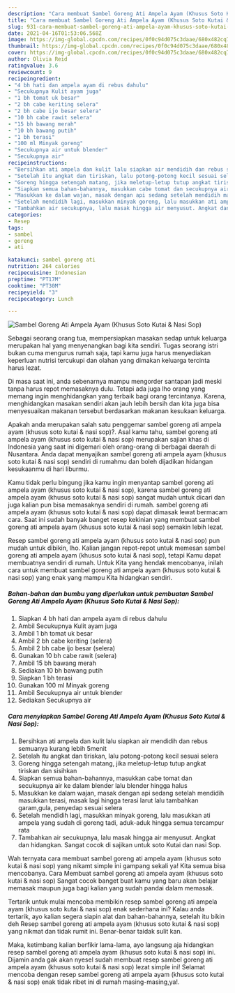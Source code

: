 ```yaml
---
description: "Cara membuat Sambel Goreng Ati Ampela Ayam (Khusus Soto Kutai &amp;amp; Nasi Sop) yang nikmat dan Mudah Dibuat"
title: "Cara membuat Sambel Goreng Ati Ampela Ayam (Khusus Soto Kutai &amp;amp; Nasi Sop) yang nikmat dan Mudah Dibuat"
slug: 931-cara-membuat-sambel-goreng-ati-ampela-ayam-khusus-soto-kutai-and-amp-nasi-sop-yang-nikmat-dan-mudah-dibuat
date: 2021-04-16T01:53:06.568Z
image: https://img-global.cpcdn.com/recipes/0f0c94d075c3daae/680x482cq70/sambel-goreng-ati-ampela-ayam-khusus-soto-kutai-nasi-sop-foto-resep-utama.jpg
thumbnail: https://img-global.cpcdn.com/recipes/0f0c94d075c3daae/680x482cq70/sambel-goreng-ati-ampela-ayam-khusus-soto-kutai-nasi-sop-foto-resep-utama.jpg
cover: https://img-global.cpcdn.com/recipes/0f0c94d075c3daae/680x482cq70/sambel-goreng-ati-ampela-ayam-khusus-soto-kutai-nasi-sop-foto-resep-utama.jpg
author: Olivia Reid
ratingvalue: 3.6
reviewcount: 9
recipeingredient:
- "4 bh hati dan ampela ayam di rebus dahulu"
- "Secukupnya Kulit ayam juga"
- "1 bh tomat uk besar"
- "2 bh cabe keriting selera"
- "2 bh cabe ijo besar selera"
- "10 bh cabe rawit selera"
- "15 bh bawang merah"
- "10 bh bawang putih"
- "1 bh terasi"
- "100 ml Minyak goreng"
- "Secukupnya air untuk blender"
- "Secukupnya air"
recipeinstructions:
- "Bersihkan ati ampela dan kulit lalu siapkan air mendidih dan rebus semuanya kurang lebih 5menit"
- "Setelah itu angkat dan tiriskan, lalu potong-potong kecil sesuai selera"
- "Goreng hingga setengah matang, jika meletup-letup tutup angkat tiriskan dan sisihkan"
- "Siapkan semua bahan-bahannya, masukkan cabe tomat dan secukupnya air ke dalam blender lalu blender hingga halus"
- "Masukkan ke dalam wajan, masak dengan api sedang setelah mendidih masukkan terasi, masak lagi hingga terasi larut lalu tambahkan garam,gula, penyedap sesuai selera"
- "Setelah mendidih lagi, masukkan minyak goreng, lalu masukkan ati ampela yang sudah di goreng tadi, aduk-aduk hingga semua tercampur rata"
- "Tambahkan air secukupnya, lalu masak hingga air menyusut. Angkat dan hidangkan. Sangat cocok di sajikan untuk soto Kutai dan nasi Sop."
categories:
- Resep
tags:
- sambel
- goreng
- ati

katakunci: sambel goreng ati 
nutrition: 264 calories
recipecuisine: Indonesian
preptime: "PT17M"
cooktime: "PT30M"
recipeyield: "3"
recipecategory: Lunch

---
```



![Sambel Goreng Ati Ampela Ayam (Khusus Soto Kutai &amp; Nasi Sop)](https://img-global.cpcdn.com/recipes/0f0c94d075c3daae/680x482cq70/sambel-goreng-ati-ampela-ayam-khusus-soto-kutai-nasi-sop-foto-resep-utama.jpg)

Sebagai seorang orang tua, mempersiapkan masakan sedap untuk keluarga merupakan hal yang menyenangkan bagi kita sendiri. Tugas seorang istri bukan cuma mengurus rumah saja, tapi kamu juga harus menyediakan keperluan nutrisi tercukupi dan olahan yang dimakan keluarga tercinta harus lezat.

Di masa  saat ini, anda sebenarnya mampu mengorder santapan jadi meski tanpa harus repot memasaknya dulu. Tetapi ada juga lho orang yang memang ingin menghidangkan yang terbaik bagi orang tercintanya. Karena, menghidangkan masakan sendiri akan jauh lebih bersih dan kita juga bisa menyesuaikan makanan tersebut berdasarkan makanan kesukaan keluarga. 



Apakah anda merupakan salah satu penggemar sambel goreng ati ampela ayam (khusus soto kutai &amp; nasi sop)?. Asal kamu tahu, sambel goreng ati ampela ayam (khusus soto kutai &amp; nasi sop) merupakan sajian khas di Indonesia yang saat ini digemari oleh orang-orang di berbagai daerah di Nusantara. Anda dapat menyajikan sambel goreng ati ampela ayam (khusus soto kutai &amp; nasi sop) sendiri di rumahmu dan boleh dijadikan hidangan kesukaanmu di hari liburmu.

Kamu tidak perlu bingung jika kamu ingin menyantap sambel goreng ati ampela ayam (khusus soto kutai &amp; nasi sop), karena sambel goreng ati ampela ayam (khusus soto kutai &amp; nasi sop) sangat mudah untuk dicari dan juga kalian pun bisa memasaknya sendiri di rumah. sambel goreng ati ampela ayam (khusus soto kutai &amp; nasi sop) dapat dimasak lewat bermacam cara. Saat ini sudah banyak banget resep kekinian yang membuat sambel goreng ati ampela ayam (khusus soto kutai &amp; nasi sop) semakin lebih lezat.

Resep sambel goreng ati ampela ayam (khusus soto kutai &amp; nasi sop) pun mudah untuk dibikin, lho. Kalian jangan repot-repot untuk memesan sambel goreng ati ampela ayam (khusus soto kutai &amp; nasi sop), tetapi Kamu dapat membuatnya sendiri di rumah. Untuk Kita yang hendak mencobanya, inilah cara untuk membuat sambel goreng ati ampela ayam (khusus soto kutai &amp; nasi sop) yang enak yang mampu Kita hidangkan sendiri.

<!--inarticleads1-->

##### Bahan-bahan dan bumbu yang diperlukan untuk pembuatan Sambel Goreng Ati Ampela Ayam (Khusus Soto Kutai &amp; Nasi Sop):

1. Siapkan 4 bh hati dan ampela ayam di rebus dahulu
1. Ambil Secukupnya Kulit ayam juga
1. Ambil 1 bh tomat uk besar
1. Ambil 2 bh cabe keriting (selera)
1. Ambil 2 bh cabe ijo besar (selera)
1. Gunakan 10 bh cabe rawit (selera)
1. Ambil 15 bh bawang merah
1. Sediakan 10 bh bawang putih
1. Siapkan 1 bh terasi
1. Gunakan 100 ml Minyak goreng
1. Ambil Secukupnya air untuk blender
1. Sediakan Secukupnya air




<!--inarticleads2-->

##### Cara menyiapkan Sambel Goreng Ati Ampela Ayam (Khusus Soto Kutai &amp; Nasi Sop):

1. Bersihkan ati ampela dan kulit lalu siapkan air mendidih dan rebus semuanya kurang lebih 5menit
1. Setelah itu angkat dan tiriskan, lalu potong-potong kecil sesuai selera
1. Goreng hingga setengah matang, jika meletup-letup tutup angkat tiriskan dan sisihkan
1. Siapkan semua bahan-bahannya, masukkan cabe tomat dan secukupnya air ke dalam blender lalu blender hingga halus
1. Masukkan ke dalam wajan, masak dengan api sedang setelah mendidih masukkan terasi, masak lagi hingga terasi larut lalu tambahkan garam,gula, penyedap sesuai selera
1. Setelah mendidih lagi, masukkan minyak goreng, lalu masukkan ati ampela yang sudah di goreng tadi, aduk-aduk hingga semua tercampur rata
1. Tambahkan air secukupnya, lalu masak hingga air menyusut. Angkat dan hidangkan. Sangat cocok di sajikan untuk soto Kutai dan nasi Sop.




Wah ternyata cara membuat sambel goreng ati ampela ayam (khusus soto kutai &amp; nasi sop) yang nikamt simple ini gampang sekali ya! Kita semua bisa mencobanya. Cara Membuat sambel goreng ati ampela ayam (khusus soto kutai &amp; nasi sop) Sangat cocok banget buat kamu yang baru akan belajar memasak maupun juga bagi kalian yang sudah pandai dalam memasak.

Tertarik untuk mulai mencoba membikin resep sambel goreng ati ampela ayam (khusus soto kutai &amp; nasi sop) enak sederhana ini? Kalau anda tertarik, ayo kalian segera siapin alat dan bahan-bahannya, setelah itu bikin deh Resep sambel goreng ati ampela ayam (khusus soto kutai &amp; nasi sop) yang nikmat dan tidak rumit ini. Benar-benar taidak sulit kan. 

Maka, ketimbang kalian berfikir lama-lama, ayo langsung aja hidangkan resep sambel goreng ati ampela ayam (khusus soto kutai &amp; nasi sop) ini. Dijamin anda gak akan nyesel sudah membuat resep sambel goreng ati ampela ayam (khusus soto kutai &amp; nasi sop) lezat simple ini! Selamat mencoba dengan resep sambel goreng ati ampela ayam (khusus soto kutai &amp; nasi sop) enak tidak ribet ini di rumah masing-masing,ya!.

